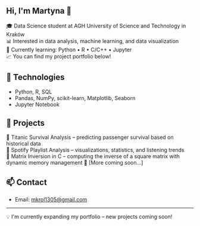 ## Hi, I'm Martyna 👋

<!--
**martyna-data/martyna-data** is a ✨ _special_ ✨ repository because its `README.md` (this file) appears on your GitHub profile.
-->

🎓 Data Science student at AGH University of Science and Technology in Kraków  
📊 Interested in data analysis, machine learning, and data visualization  
🧠 Currently learning: Python • R • C/C++ • Jupyter  
📈 You can find my project portfolio below!

## 🔧 Technologies
- Python, R, SQL  
- Pandas, NumPy, scikit-learn, Matplotlib, Seaborn  
- Jupyter Notebook
  

## 🚀 Projects
🔹 Titanic Survival Analysis – predicting passenger survival based on historical data  
🔹 Spotify Playlist Analysis – visualizations, statistics, and listening trends  
🔹 Matrix Inversion in C – computing the inverse of a square matrix with dynamic memory management
🔹 [More coming soon...]



## 📫 Contact
- Email: mkrol1305@gmail.com

---

💡 I'm currently expanding my portfolio – new projects coming soon!
